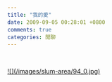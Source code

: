 ```yaml
---
title: "我的愛"
date: 2009-09-05 00:28:01 +0800
comments: true
categories: 閒聊
---
```

<p>&nbsp;</p><p><a href="http://9.blog.xuite.net/9/a/8/f/10971305/blog_112520/txt/26553713/0.jpg">![](/images/slum-area/94_0.jpg)</a><br /><br /></p>
